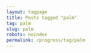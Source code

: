 ```yaml
---
layout: tagpage
title: Posts tagged "palm"
tag: palm
slug: palm
robots: noindex
permalink: /progress/tag/palm
---
```

